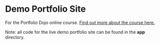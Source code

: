 # Demo Portfolio Site

For the Portfolio Dojo online course. [Find out more about the course here.](http://www.portfoliodojo.com)

Note: all code for the live demo portfolio site can be found in the **app** directory. 




